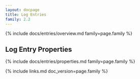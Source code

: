 ```yaml
---
layout: docpage
title: Log Entries
family: 2.2
---
```


{% include docs/entries/overview.md family=page.family %}


## Log Entry Properties

{% include docs/entries/properties.md family=page.family %}


{% include links.md doc_version=page.family %}
